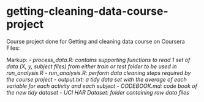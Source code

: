 # getting-cleaning-data-course-project
Course project done for Getting and cleaning data course on Coursera Files:

Markup: - *process_data.R: contains supporting functions to read 1 set of data (X, y, subject files) from either train or test folder to be used in run_analysis.R*
        - *run_analysis.R: perform data cleaning steps required by the course project*
        - *output.txt: a tidy data set with the average of each variable for each activity and each subject*
        - *CODEBOOK.md: code book of the new tidy dataset*
        - *UCI HAR Dataset: folder containing raw data files*
